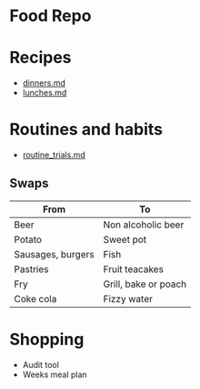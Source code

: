# Food Repo

# Recipes
- [dinners.md](recipes/dinners.md)
- [lunches.md](recipes/lunches.md)


# Routines and habits
- [routine_trials.md](routines/routine_trials.md)

## Swaps

| From              | To                   |
|-------------------|----------------------|
| Beer              | Non alcoholic beer   |
| Potato            | Sweet pot            |
| Sausages, burgers | Fish                 |
| Pastries          | Fruit teacakes       |
| Fry               | Grill, bake or poach |
| Coke cola         | Fizzy water          |


# Shopping
- Audit tool
- Weeks meal plan

